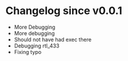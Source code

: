 # Changelog since v0.0.1
- More Debugging 
- More debugging 
- Should not have had exec there 
- Debugging rtl_433 
- Fixing typo 
